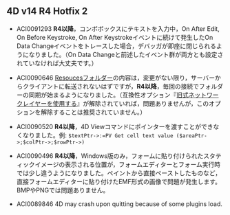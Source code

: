 4D v14 R4 Hotfix 2
---

* ACI0091293 **R4以降**，コンボボックスにテキストを入力中，On After Edit, On Before Keystroke, On After Keystrokeイベントに続けて発生したOn Data Changeイベントをトレースした場合，デバッガが即座に閉じられるようになりました。（On Data Changeと前述したイベント群が両方とも設定されていなければ大丈夫です。）

* ACI0090646 [Resoucesフォルダー](http://doc.4d.com/4Dv14/4D/14/Managing-the-Resources-folder.300-1242116.ja.html)の内容は，変更がない限り，サーバーからクライアントに転送されないはずですが，**R4以降**，毎回の接続でフォルダーの同期が始まるようになりました。（互換性オプション『[旧式ネットワークレイヤーを使用する](http://doc.4d.com/4Dv14R4/4D/14-R4/Network-compatibility-option-important-note.300-1756365.ja.html)』が解除されていれば，問題ありませんが，このオプションを解除することは推奨されていません。）

* ACI0090520 **R4以降**，4D Viewコマンドにポインターを渡すことができなくなりました。例: ```$textPtr->:=PV Get cell text value ($areaPtr->;$colPtr->;$rowPtr->)```

* ACI0090496 **R4以降**，Windows版のみ，フォームに貼り付けられたスタティックイメージの表示される位置が，フォームエディターとフォーム実行時では少し違うようになりました。ペイントから直接ペーストしたものなど，直接フォームエディターに貼り付けたEMF形式の画像で問題が発生します。BMPやPNGでは問題ありません。

* ACI0089846 4D may crash upon quitting because of some plugins load.

